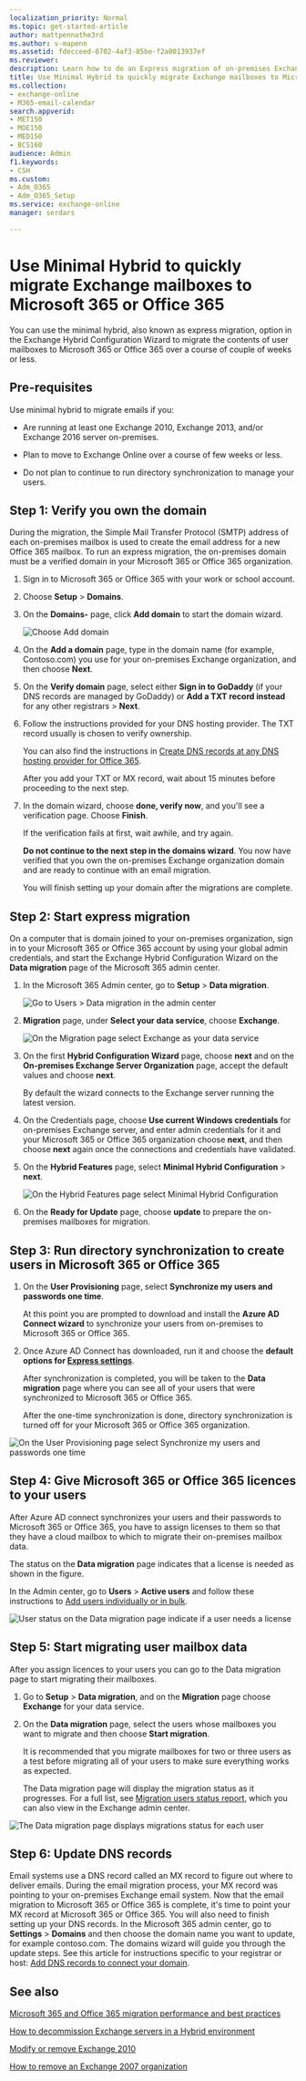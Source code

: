 ```yaml
---
localization_priority: Normal
ms.topic: get-started-article
author: mattpennathe3rd
ms.author: v-mapenn
ms.assetid: fdecceed-0702-4af3-85be-f2a0013937ef
ms.reviewer: 
description: Learn how to do an Express migration of on-premises Exchange mailboxes to Microsoft 365 or Office 365.
title: Use Minimal Hybrid to quickly migrate Exchange mailboxes to Microsoft 365 or Office 365
ms.collection: 
- exchange-online
- M365-email-calendar
search.appverid:
- MET150
- MOE150
- MED150
- BCS160
audience: Admin
f1.keywords:
- CSH
ms.custom:
- Adm_O365
- Adm_O365_Setup
ms.service: exchange-online
manager: serdars

---
```


# Use Minimal Hybrid to quickly migrate Exchange mailboxes to Microsoft 365 or Office 365

You can use the minimal hybrid, also known as express migration, option in the Exchange Hybrid Configuration Wizard to migrate the contents of user mailboxes to Microsoft 365 or Office 365 over a course of couple of weeks or less.

## Pre-requisites

Use minimal hybrid to migrate emails if you:

- Are running at least one Exchange 2010, Exchange 2013, and/or Exchange 2016 server on-premises.

- Plan to move to Exchange Online over a course of few weeks or less.

- Do not plan to continue to run directory synchronization to manage your users.

## Step 1: Verify you own the domain
<a name="VerifyDomain"> </a>

During the migration, the Simple Mail Transfer Protocol (SMTP) address of each on-premises mailbox is used to create the email address for a new Office 365 mailbox. To run an express migration, the on-premises domain must be a verified domain in your Microsoft 365 or Office 365 organization.

1. Sign in to Microsoft 365 or Office 365 with your work or school account.

2. Choose **Setup** \> **Domains**.

3. On the **Domains-** page, click **Add domain** to start the domain wizard.

    ![Choose Add domain](media/b0267b62-3f20-4c76-be75-40f9c2274433.png)

4. On the **Add a domain** page, type in the domain name (for example, Contoso.com) you use for your on-premises Exchange organization, and then choose **Next**.

5. On the **Verify domain** page, select either **Sign in to GoDaddy** (if your DNS records are managed by GoDaddy) or **Add a TXT record instead** for any other registrars \> **Next**.

6. Follow the instructions provided for your DNS hosting provider. The TXT record usually is chosen to verify ownership.

    You can also find the instructions in [Create DNS records at any DNS hosting provider for Office 365](https://docs.microsoft.com/microsoft-365/admin/get-help-with-domains/create-dns-records-at-any-dns-hosting-provider).

    After you add your TXT or MX record, wait about 15 minutes before proceeding to the next step.

7. In the domain wizard, choose **done, verify now**, and you'll see a verification page. Choose **Finish**.

    If the verification fails at first, wait awhile, and try again.

    **Do not continue to the next step in the domains wizard**. You now have verified that you own the on-premises Exchange organization domain and are ready to continue with an email migration.

    You will finish setting up your domain after the migrations are complete.

## Step 2: Start express migration
<a name="Initiate"> </a>

On a computer that is domain joined to your on-premises organization, sign in to your Microsoft 365 or Office 365 account by using your global admin credentials, and start the Exchange Hybrid Configuration Wizard on the **Data migration** page of the Microsoft 365 admin center.

1. In the Microsoft 365 Admin center, go to **Setup** \> **Data migration**.

    ![Go to Users \> Data migration in the admin center](media/95477fe8-d213-462d-bd77-a00e2354234b.png)

2. **Migration** page, under **Select your data service**, choose **Exchange**.

    ![On the Migration page select Exchange as your data service](media/f8fe6289-9aa6-4bbe-9a8f-0f424405c0e6.png)

3. On the first **Hybrid Configuration Wizard** page, choose **next** and on the **On-premises Exchange Server Organization** page, accept the default values and choose **next**.

    By default the wizard connects to the Exchange server running the latest version.

4. On the Credentials page, choose **Use current Windows credentials** for on-premises Exchange server, and enter admin credentials for it and your Microsoft 365 or Office 365 organization choose **next**, and then choose **next** again once the connections and credentials have validated.

5. On the **Hybrid Features** page, select **Minimal Hybrid Configuration** \> **next**.

    ![On the Hybrid Features page select Minimal Hybrid Configuration](media/40e3c3b9-5a95-4226-835f-eb99a23f9c18.png)

6. On the **Ready for Update** page, choose **update** to prepare the on-premises mailboxes for migration.

## Step 3: Run directory synchronization to create users in Microsoft 365 or Office 365
<a name="dirsync"> </a>

1. On the **User Provisioning** page, select **Synchronize my users and passwords one time**.

    At this point you are prompted to download and install the **Azure AD Connect wizard** to synchronize your users from on-premises to Microsoft 365 or Office 365.

2. Once Azure AD Connect has downloaded, run it and choose the **default options for [Express settings](https://docs.microsoft.com/azure/active-directory/hybrid/how-to-connect-install-express)**.

    After synchronization is completed, you will be taken to the **Data migration** page where you can see all of your users that were synchronized to Microsoft 365 or Office 365.

    After the one-time synchronization is done, directory synchronization is turned off for your Microsoft 365 or Office 365 organization.

![On the User Provisioning page select Synchronize my users and passwords one time](media/8595f8d4-70d1-48f9-8e20-5106936dc148.png)

## Step 4: Give Microsoft 365 or Office 365 licences to your users
<a name="licences"> </a>

After Azure AD connect synchronizes your users and their passwords to Microsoft 365 or Office 365, you have to assign licenses to them so that they have a cloud mailbox to which to migrate their on-premises mailbox data.

The status on the **Data migration** page indicates that a license is needed as shown in the figure.

In the Admin center, go to **Users** \> **Active users** and follow these instructions to [Add users individually or in bulk](https://docs.microsoft.com/microsoft-365/admin/add-users/add-users).

![User status on the Data migration page indicate if a user needs a license](media/f0f211f2-be43-493e-bf6b-e9279c76d03e.png)

## Step 5: Start migrating user mailbox data
<a name="migrate"> </a>

After you assign licences to your users you can go to the Data migration page to start migrating their mailboxes.

1. Go to **Setup** \> **Data migration**, and on the **Migration** page choose **Exchange** for your data service.

2. On the **Data migration** page, select the users whose mailboxes you want to migrate and then choose **Start migration**.

    It is recommended that you migrate mailboxes for two or three users as a test before migrating all of your users to make sure everything works as expected.

    The Data migration page will display the migration status as it progresses. For a full list, see [Migration users status report](migration-users-status-report.md), which you can also view in the Exchange admin center.

![The Data migration page displays migrations status for each user](media/e4433e1f-b071-4868-9b18-1ebca0d7c21e.png)

## Step 6: Update DNS records
<a name="DNS"> </a>

Email systems use a DNS record called an MX record to figure out where to deliver emails. During the email migration process, your MX record was pointing to your on-premises Exchange email system. Now that the email migration to Microsoft 365 or Office 365 is complete, it's time to point your MX record at Microsoft 365 or Office 365. You will also need to finish setting up your DNS records. In the Microsoft 365 admin center, go to **Settings** \> **Domains** and then choose the domain name you want to update, for example contoso.com. The domains wizard will guide you through the update steps. See this article for instructions specific to your registrar or host: [Add DNS records to connect your domain](https://docs.microsoft.com/microsoft-365/admin/get-help-with-domains/create-dns-records-at-any-dns-hosting-provider#add-an-mx-record-for-email-outlook-exchange-online).

## See also
<a name="DNS"> </a>

[Microsoft 365 and Office 365 migration performance and best practices](office-365-migration-best-practices.md)

[How to decommission Exchange servers in a Hybrid environment](https://docs.microsoft.com/exchange/decommission-on-premises-exchange)

[Modify or remove Exchange 2010](https://docs.microsoft.com/previous-versions/office/exchange-server-2010/ee332361(v=exchg.141))

[How to remove an Exchange 2007 organization](https://docs.microsoft.com/previous-versions/office/exchange-server-2007/aa998313(v=exchg.80))
